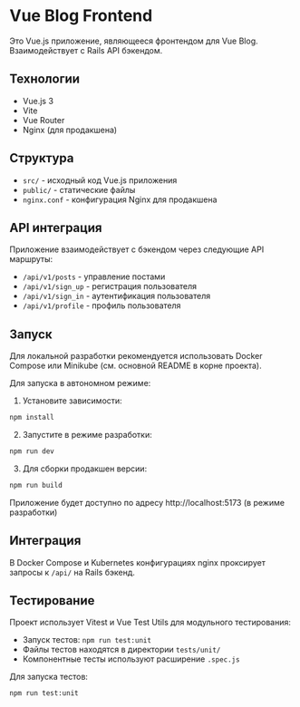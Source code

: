 # Vue Blog Frontend

Это Vue.js приложение, являющееся фронтендом для Vue Blog. Взаимодействует с Rails API бэкендом.

## Технологии

* Vue.js 3
* Vite
* Vue Router
* Nginx (для продакшена)

## Структура

* `src/` - исходный код Vue.js приложения
* `public/` - статические файлы
* `nginx.conf` - конфигурация Nginx для продакшена

## API интеграция

Приложение взаимодействует с бэкендом через следующие API маршруты:
* `/api/v1/posts` - управление постами
* `/api/v1/sign_up` - регистрация пользователя
* `/api/v1/sign_in` - аутентификация пользователя
* `/api/v1/profile` - профиль пользователя

## Запуск

Для локальной разработки рекомендуется использовать Docker Compose или Minikube (см. основной README в корне проекта).

Для запуска в автономном режиме:

1. Установите зависимости:
```bash
npm install
```

2. Запустите в режиме разработки:
```bash
npm run dev
```

3. Для сборки продакшен версии:
```bash
npm run build
```

Приложение будет доступно по адресу http://localhost:5173 (в режиме разработки)

## Интеграция

В Docker Compose и Kubernetes конфигурациях nginx проксирует запросы к `/api/` на Rails бэкенд.

## Тестирование

Проект использует Vitest и Vue Test Utils для модульного тестирования:

- Запуск тестов: `npm run test:unit`
- Файлы тестов находятся в директории `tests/unit/`
- Компонентные тесты используют расширение `.spec.js`

Для запуска тестов:
```bash
npm run test:unit
```